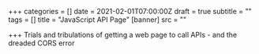 +++
categories = []
date = 2021-02-01T07:00:00Z
draft = true
subtitle = ""
tags = []
title = "JavaScript API Page"
[banner]
src = ""

+++
Trials and tribulations of getting a web page to call APIs - and the dreaded CORS error